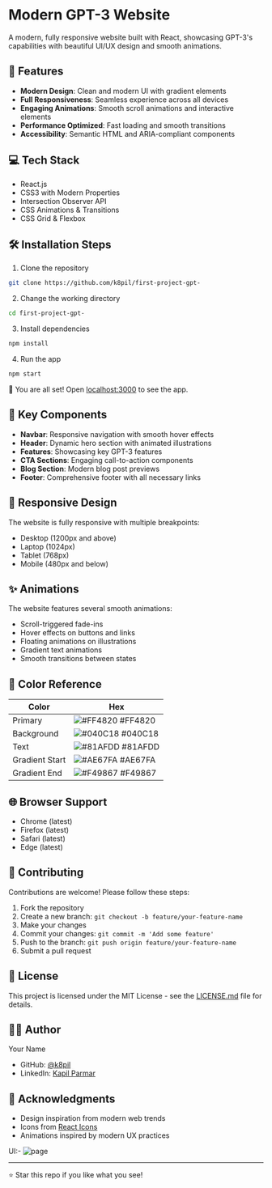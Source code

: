 # Modern GPT-3 Website

A modern, fully responsive website built with React, showcasing GPT-3's capabilities with beautiful UI/UX design and smooth animations.

## 🌟 Features

- **Modern Design**: Clean and modern UI with gradient elements
- **Full Responsiveness**: Seamless experience across all devices
- **Engaging Animations**: Smooth scroll animations and interactive elements
- **Performance Optimized**: Fast loading and smooth transitions
- **Accessibility**: Semantic HTML and ARIA-compliant components



## 💻 Tech Stack

- React.js
- CSS3 with Modern Properties
- Intersection Observer API
- CSS Animations & Transitions
- CSS Grid & Flexbox

## 🛠️ Installation Steps

1. Clone the repository
```bash
git clone https://github.com/k8pil/first-project-gpt-
```

2. Change the working directory
```bash
cd first-project-gpt-
```

3. Install dependencies
```bash
npm install
```

4. Run the app
```bash
npm start
```

🌟 You are all set! Open [localhost:3000](http://localhost:3000) to see the app.

## 🎯 Key Components

- **Navbar**: Responsive navigation with smooth hover effects
- **Header**: Dynamic hero section with animated illustrations
- **Features**: Showcasing key GPT-3 features
- **CTA Sections**: Engaging call-to-action components
- **Blog Section**: Modern blog post previews
- **Footer**: Comprehensive footer with all necessary links

## 📱 Responsive Design

The website is fully responsive with multiple breakpoints:
- Desktop (1200px and above)
- Laptop (1024px)
- Tablet (768px)
- Mobile (480px and below)

## ✨ Animations

The website features several smooth animations:
- Scroll-triggered fade-ins
- Hover effects on buttons and links
- Floating animations on illustrations
- Gradient text animations
- Smooth transitions between states

## 🎨 Color Reference

| Color          | Hex                                                                |
| -------------- | ------------------------------------------------------------------ |
| Primary        | ![#FF4820](https://via.placeholder.com/10/FF4820?text=+) #FF4820 |
| Background     | ![#040C18](https://via.placeholder.com/10/040C18?text=+) #040C18 |
| Text           | ![#81AFDD](https://via.placeholder.com/10/81AFDD?text=+) #81AFDD |
| Gradient Start | ![#AE67FA](https://via.placeholder.com/10/AE67FA?text=+) #AE67FA |
| Gradient End   | ![#F49867](https://via.placeholder.com/10/F49867?text=+) #F49867 |

## 🌐 Browser Support

- Chrome (latest)
- Firefox (latest)
- Safari (latest)
- Edge (latest)

## 🤝 Contributing

Contributions are welcome! Please follow these steps:

1. Fork the repository
2. Create a new branch: `git checkout -b feature/your-feature-name`
3. Make your changes
4. Commit your changes: `git commit -m 'Add some feature'`
5. Push to the branch: `git push origin feature/your-feature-name`
6. Submit a pull request

## 📝 License

This project is licensed under the MIT License - see the [LICENSE.md](LICENSE.md) file for details.

## 👨‍💻 Author

Your Name
- GitHub: [@k8pil](https://github.com/k8pil)
- LinkedIn: [Kapil Parmar](https://linkedin.com/in/imkapil)

## 🙏 Acknowledgments

- Design inspiration from modern web trends
- Icons from [React Icons](https://react-icons.github.io/react-icons/)
- Animations inspired by modern UX practices




UI:-
![page](https://github.com/user-attachments/assets/2744ef38-220b-48e1-a202-1c95a21b7e6f)




---
⭐️ Star this repo if you like what you see! 
